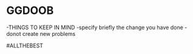 # GGDOOB

-THINGS TO KEEP IN MIND
-specify briefly the change you have done
-donot create new problems

#ALLTHEBEST
